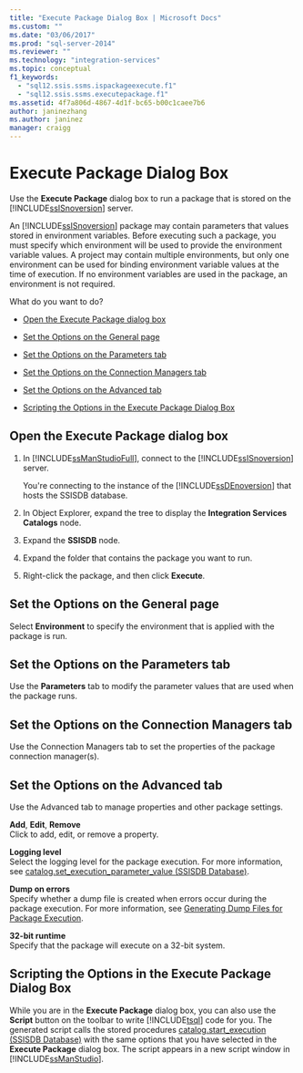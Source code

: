```yaml
---
title: "Execute Package Dialog Box | Microsoft Docs"
ms.custom: ""
ms.date: "03/06/2017"
ms.prod: "sql-server-2014"
ms.reviewer: ""
ms.technology: "integration-services"
ms.topic: conceptual
f1_keywords: 
  - "sql12.ssis.ssms.ispackageexecute.f1"
  - "sql12.ssis.ssms.executepackage.f1"
ms.assetid: 4f7a806d-4867-4d1f-bc65-b00c1caee7b6
author: janinezhang
ms.author: janinez
manager: craigg
---
```

# Execute Package Dialog Box
  Use the **Execute Package** dialog box to run a package that is stored on the [!INCLUDE[ssISnoversion](../includes/ssisnoversion-md.md)] server.  
  
 An [!INCLUDE[ssISnoversion](../includes/ssisnoversion-md.md)] package may contain parameters that values stored in environment variables. Before executing such a package, you must specify which environment will be used to provide the environment variable values. A project may contain multiple environments, but only one environment can be used for binding environment variable values at the time of execution. If no environment variables are used in the package, an environment is not required.  
  
 What do you want to do?  
  
-   [Open the Execute Package dialog box](#open_dialog)  
  
-   [Set the Options on the General page](#general)  
  
-   [Set the Options on the Parameters tab](#parameters)  
  
-   [Set the Options on the Connection Managers tab](#connection)  
  
-   [Set the Options on the Advanced tab](#advanced)  
  
-   [Scripting the Options in the Execute Package Dialog Box](#script)  
  
##  <a name="open_dialog"></a> Open the Execute Package dialog box  
  
1.  In [!INCLUDE[ssManStudioFull](../includes/ssmanstudiofull-md.md)], connect to the [!INCLUDE[ssISnoversion](../includes/ssisnoversion-md.md)] server.  
  
     You're connecting to the instance of the [!INCLUDE[ssDEnoversion](../includes/ssdenoversion-md.md)] that hosts the SSISDB database.  
  
2.  In Object Explorer, expand the tree to display the **Integration Services Catalogs** node.  
  
3.  Expand the **SSISDB** node.  
  
4.  Expand the folder that contains the package you want to run.  
  
5.  Right-click the package, and then click **Execute**.  
  
##  <a name="general"></a> Set the Options on the General page  
 Select **Environment** to specify the environment that is applied with the package is run.  
  
##  <a name="parameters"></a> Set the Options on the Parameters tab  
 Use the **Parameters** tab to modify the parameter values that are used when the package runs.  
  
##  <a name="connection"></a> Set the Options on the Connection Managers tab  
 Use the Connection Managers tab to set the properties of the package connection manager(s).  
  
##  <a name="advanced"></a> Set the Options on the Advanced tab  
 Use the Advanced tab to manage properties and other package settings.  
  
 **Add**, **Edit**, **Remove**  
 Click to add, edit, or remove a property.  
  
 **Logging level**  
 Select the logging level for the package execution. For more information, see [catalog.set_execution_parameter_value &#40;SSISDB Database&#41;](/sql/integration-services/system-stored-procedures/catalog-set-execution-parameter-value-ssisdb-database).  
  
 **Dump on errors**  
 Specify whether a dump file is created when errors occur during the package execution. For more information, see [Generating Dump Files for Package Execution](troubleshooting/generating-dump-files-for-package-execution.md).  
  
 **32-bit runtime**  
 Specify that the package will execute on a 32-bit system.  
  
##  <a name="script"></a> Scripting the Options in the Execute Package Dialog Box  
 While you are in the **Execute Package** dialog box, you can also use the **Script** button on the toolbar to write [!INCLUDE[tsql](../includes/tsql-md.md)] code for you. The generated script calls the stored procedures [catalog.start_execution &#40;SSISDB Database&#41;](/sql/integration-services/system-stored-procedures/catalog-start-execution-ssisdb-database) with the same options that you have selected in the **Execute Package** dialog box. The script appears in a new script window in [!INCLUDE[ssManStudio](../includes/ssmanstudio-md.md)].  
  
  
